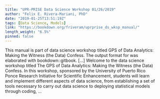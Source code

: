 ```yaml
---
title: "UPR-PRISE Data Science Workshop 01/26/2019"
author: "Felix E. Rivera-Mariani, PhD"
date: "2019-01-25T13:51:19Z"
tags: [Data Science, Models]
link: "https://bookdown.org/friveram/uprprise_ds_wksp_manual/"
length_weight: "6.5%"
pinned: false
---
```


This manual is part of data science workshop titled GPS of Data Analytics: Making the Witness (the Data) Confess. The output format for was elaborated with bookdown::gitbook. [...] Welcome to the data science workshop titled The GPS of Data Analytics: Making the Witness (the Data) Confess. In this workshop, sponsored by the University of Puerto Rico Ponce Research Initiative for Scientific Enhancement, students will learn and implement different aspects of data science, from establishing a set of tools necessary to carry out data science to deploying statistical models through coding, ...

